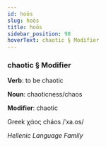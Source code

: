 ```yaml
---
id: hoös
slug: hoös
title: hoös
sidebar_position: 98
hoverText: chaotic § Modifier
---
```


### chaotic § Modifier

**Verb**: to be chaotic

**Noun**: chaoticness/chaos

**Modifier**: chaotic

Greek χάος cháos /ˈxa.os/

*Hellenic Language Family*